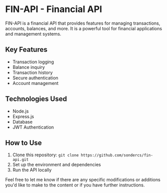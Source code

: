 # FIN-API - Financial API

FIN-API is a financial API that provides features for managing transactions, accounts, balances, and more. It is a powerful tool for financial applications and management systems.

## Key Features

- Transaction logging
- Balance inquiry
- Transaction history
- Secure authentication
- Account management

## Technologies Used

- Node.js
- Express.js
- Database
- JWT Authentication

## How to Use

1. Clone this repository: `git clone https://github.com/sondercs/fin-api.git`
2. Set up the environment and dependencies
3. Run the API locally

Feel free to let me know if there are any specific modifications or additions you'd like to make to the content or if you have further instructions.
